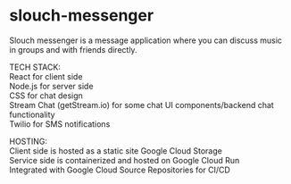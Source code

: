 # slouch-messenger
Slouch messenger is a message application where you can discuss music in groups and with friends directly.

TECH STACK:  
React for client side  
Node.js for server side  
CSS for chat design  
Stream Chat (getStream.io) for some chat UI components/backend chat functionality  
Twilio for SMS notifications  

HOSTING:  
Client side is hosted as a static site Google Cloud Storage  
Service side is containerized and hosted on Google Cloud Run  
Integrated with Google Cloud Source Repositories for CI/CD  